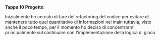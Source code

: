 **Tappa 10 Progetto**:

Inizialmente ho cercato di fare del refactoring del codice per evitare di mantenere tutto quel quantitativo di informazioni nel main
tuttavia, visto anche il poco tempo, per il momento ho deciso di concentrarmi principalmente sul continuare con l'implementazione della logica di gioco

